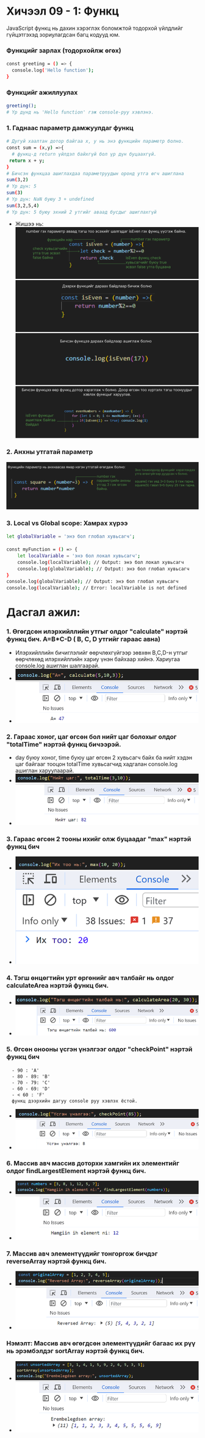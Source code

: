 # Хичээл 09 - 1: Функц

JavaScript функц нь дахин хэрэглэх боломжтой тодорхой үйлдлийг гүйцэтгэхэд зориулагдсан багц кодууд юм.
 
### Функцийг зарлах (тодорхойлж өгөх) 
```sh
const greeting = () => {
  console.log('Hello function');
} 
```
### Функцийг ажиллуулах
```sh
greeting();
# Үр дүнд нь 'Hello function' гэж console-руу хэвлэнэ.
```

### 1. Гаднаас параметр дамжуулдаг функц

```sh
# Дугуй хаалтан дотор байгаа x, y нь энэ функцийн параметр болно.
const sum = (x,y) =>{   
  # функц-д return үйлдэл байхгүй бол үр дүн буцаахгүй.
 return x + y;  
}
# Бичсэн функцаа ашиглахдаа параметруудын оронд утга өгч ашиглана
sum(3,2) 
# Үр дүн: 5
sum(3)
# Үр дүн: NaN буюу 3 + undefined
sum(3,2,5,4)
# Үр дүн: 5 буюу эхний 2 утгийг аваад бусдыг ашиглахгүй
```

- Жишээ нь:
  ![Alt text](image.png)
  ![Alt text](image-1.png)
  ![Alt text](image-4.png)
  ![Alt text](image-3.png)

### 2. Анхны утгатай параметр

![Alt text](image-2.png)

### 3. Local vs Global scope: Хамрах хүрээ

```sh
let globalVariable = 'энэ бол глобал хувьсагч';

const myFunction = () => {
    let localVariable = 'энэ бол локал хувьсагч';
    console.log(localVariable); // Output: энэ бол локал хувьсагч
    console.log(globalVariable); // Output: энэ бол глобал хувьсагч
}
console.log(globalVariable); // Output: энэ бол глобал хувьсагч
console.log(localVariable); // Error: localVariable is not defined
```

# Дасгал ажил:

### 1. Өгөгдсөн илэрхийллийн утгыг олдог "calculate" нэртэй функц бич. A=B\*C-D ( B, C, D утгийг гараас авна)

- Илэрхийллийн бичиглэлийг өөрчлөхгүйгээр зөвхөн B,C,D-н утгыг өөрчлөхөд илэрхийллийн хариу үнэн байхаар хийнэ. Хариугаа console.log ашиглан шалгаарай.
- ![Alt text](image-5.png)
- ![Alt text](image-6.png)

### 2. Гараас хоног, цаг өгсөн бол нийт цаг болохыг олдог "totalTime" нэртэй функц бичээрэй.

- day буюу хоног, time буюу цаг өгсөн 2 хувьсагч байх ба нийт хэдэн цаг байгааг тооцон totalTime хувьсагчид хадгалан console.log ашиглан харуулаарай.
- ![Alt text](image-7.png)
- ![Alt text](image-8.png)

### 3. Гараас өгсөн 2 тооны ихийг олж буцаадаг "max" нэртэй функц бич

- ![Alt text](image-9.png)
- ![Alt text](image-10.png)

### 4. Тэгш өнцөгтийн урт өргөнийг авч талбайг нь олдог calculateArea нэртэй функц бич.

- ![Alt text](image-13.png)
- ![Alt text](image-14.png)


### 5. Өгсөн онооны үсгэн үнэлгээг олдог "checkPoint" нэртэй функц бич

      - 90 : 'A'
      - 80 - 89: 'B'
      - 70 - 79: 'C'
      - 60 - 69: 'D'
      - < 60 : 'F'
      функц дээрхийн дагуу console руу хэвлэх ёстой.

- ![Alt text](image-11.png)
- ![Alt text](image-12.png)


### 6. Массив авч массив доторхи хамгийн их элементийг олдог findLargestElement нэртэй функц бич.

- ![Alt text](image-15.png)
- ![Alt text](image-16.png)

### 7. Массив авч элементүүдийг тонгоргож бичдэг reverseArray нэртэй функц бич.

- ![Alt text](image-17.png)
- ![Alt text](image-18.png)

### Нэмэлт: Массив авч өгөгдсөн элементүүдийг багаас их рүү нь эрэмбэлдэг sortArray нэртэй функц бич.

- ![Alt text](image-19.png)
- ![Alt text](image-20.png)

